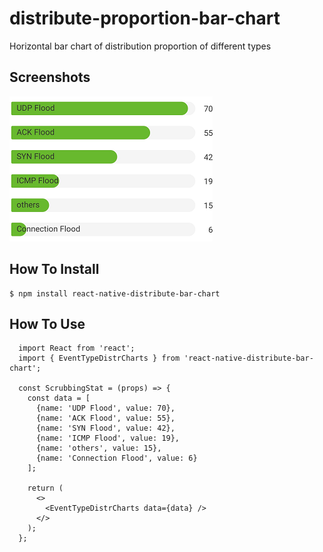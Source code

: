 # distribute-proportion-bar-chart
Horizontal bar chart of distribution proportion of different types

## Screenshots
![Effect diagram](https://raw.githubusercontent.com/KevinPFeng/distribute-proportion-bar-chart/master/images/distribute-bar-chart.png)

## How To Install
```
$ npm install react-native-distribute-bar-chart
```

## How To Use
```
  import React from 'react';
  import { EventTypeDistrCharts } from 'react-native-distribute-bar-chart';
  
  const ScrubbingStat = (props) => {
    const data = [
      {name: 'UDP Flood', value: 70},
      {name: 'ACK Flood', value: 55},
      {name: 'SYN Flood', value: 42},
      {name: 'ICMP Flood', value: 19},
      {name: 'others', value: 15},
      {name: 'Connection Flood', value: 6}
    ];
    
    return (
      <>
        <EventTypeDistrCharts data={data} />
      </>
    );
  };
```
